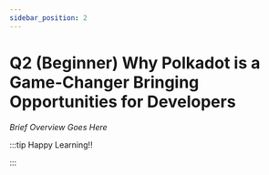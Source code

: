 ```yaml
---
sidebar_position: 2
---
```


# Q2 (Beginner) Why Polkadot is a Game-Changer Bringing Opportunities for Developers

_Brief Overview Goes Here_

:::tip Happy Learning!!

<QuestButton text="Go To Quest" link="https://app.stackup.dev/quest_page/q2-beginner-why-polkadot-is-a-game-changer-bringing-opportunities-for-developers" />

:::
